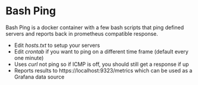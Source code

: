 # Bash Ping

Bash Ping is a docker container with a few bash scripts that ping defined servers and reports back in prometheus compatible response.

- Edit _hosts.txt_ to setup your servers
- Edit _crontab_ if you want to ping on a different time frame (default every one minute)
- Uses _curl_ not ping so if ICMP is off, you should still get a response if up
- Reports results to https://localhost:9323/metrics which can be used as a Grafana data source

